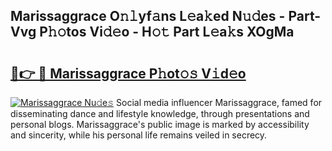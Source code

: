 ## Marissaggrace O𝚗𝚕yf𝚊ns L𝚎a𝚔ed N𝚞𝚍es - Part-Vvg P𝚑𝚘tos Vi𝚍𝚎o - H𝚘𝚝 Part L𝚎a𝚔s XOgMa

# <h2><a href="http://kfeh29.oniu.top/?m=Marissaggrace">🔗👉 🔴 Marissaggrace P𝚑ot𝚘𝚜 V𝚒d𝚎o</a></h2>

[![Marissaggrace Nu𝚍e𝚜](https://i.imgur.com/0qMVB7G.gif)](http://kfeh29.oniu.top/?m=Marissaggrace)
Social media influencer Marissaggrace, famed for disseminating dance and lifestyle knowledge, through presentations and personal blogs. Marissaggrace's public image is marked by accessibility and sincerity, while his personal life remains veiled in secrecy.  
